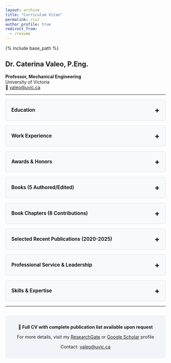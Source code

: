 ```yaml
---
layout: archive
title: "Curriculum Vitae"
permalink: /cv/
author_profile: true
redirect_from:
  - /resume
---
```


{% include base_path %}

<style>
/* Collapsible section styles using details/summary */
/* Force all text to be black in light mode with maximum specificity */
body details,
body details *,
body .cv-content-inner,
body .cv-content-inner *,
body .cv-item,
body .cv-year {
  color: #000000 !important;
}

details {
  background-color: #f8f9fa !important;
  border-radius: 5px;
  margin: 15px 0;
  padding: 0;
  border: 1px solid #dee2e6 !important;
}

summary {
  cursor: pointer;
  padding: 18px;
  font-size: 1.1em;
  font-weight: 600;
  color: #000000 !important;
  user-select: none;
  list-style: none;
  display: flex;
  justify-content: space-between;
  align-items: center;
  background-color: transparent !important;
}

summary::-webkit-details-marker {
  display: none;
}

summary:hover {
  background-color: #e9ecef !important;
  border-radius: 5px;
}

summary:after {
  content: '+' !important;
  font-size: 1.5em;
  font-weight: bold;
  color: #000000 !important;
  transition: transform 0.3s ease;
}

details[open] summary:after {
  content: '−' !important;
}

details[open] summary {
  border-bottom: 2px solid #000000 !important;
  margin-bottom: 15px;
}

body .cv-content-inner,
.cv-content-inner {
  padding: 0 18px 18px 18px;
  color: #000000 !important;
  background-color: transparent !important;
}

body .cv-content-inner *,
.cv-content-inner * {
  color: #000000 !important;
}

body .cv-content-inner div,
body .cv-content-inner span,
body .cv-content-inner p,
body .cv-content-inner strong,
body .cv-content-inner em {
  color: #000000 !important;
}

body .cv-item,
.cv-item {
  margin-bottom: 1.2em;
  line-height: 1.6;
  color: #000000 !important;
}

body .cv-year,
.cv-year {
  font-weight: 600;
  color: #000000 !important;
}

body .cv-content-inner h3,
.cv-content-inner h3 {
  color: #000000 !important;
  margin-top: 1em;
  margin-bottom: 0.5em;
  font-size: 1.1em;
}

body .cv-content-inner ul,
.cv-content-inner ul {
  margin-left: 1.5em;
  color: #000000 !important;
}

body .cv-content-inner li,
.cv-content-inner li {
  margin-bottom: 0.5em;
  color: #000000 !important;
}

body .cv-content-inner p,
.cv-content-inner p {
  color: #000000 !important;
}

body .cv-content-inner a,
.cv-content-inner a {
  color: #1a6ba8 !important;
  text-decoration: underline;
}

body .cv-content-inner strong,
body .cv-content-inner em,
body .cv-content-inner span,
.cv-content-inner strong,
.cv-content-inner em,
.cv-content-inner span {
  color: #000000 !important;
}

/* Dark mode */
@media (prefers-color-scheme: dark) {
  body details,
  details {
    background-color: rgba(255,255,255,0.05) !important;
    border-color: rgba(255,255,255,0.1) !important;
  }
  
  body summary,
  summary {
    color: #ffffff !important;
  }
  
  body summary:hover,
  summary:hover {
    background-color: rgba(255,255,255,0.1) !important;
  }
  
  body summary:after,
  summary:after {
    color: #ffffff !important;
  }
  
  body details[open] summary,
  details[open] summary {
    border-bottom-color: #ffffff !important;
  }
  
  body .cv-content-inner,
  body .cv-content-inner *,
  body .cv-item,
  body .cv-content-inner ul,
  body .cv-content-inner li,
  body .cv-content-inner p,
  body .cv-content-inner strong,
  body .cv-content-inner em,
  body .cv-content-inner span,
  body .cv-content-inner div,
  .cv-content-inner,
  .cv-content-inner *,
  .cv-item,
  .cv-content-inner ul,
  .cv-content-inner li,
  .cv-content-inner p,
  .cv-content-inner strong,
  .cv-content-inner em,
  .cv-content-inner span {
    color: #ffffff !important;
  }
  
  body .cv-year,
  body .cv-content-inner h3,
  .cv-year,
  .cv-content-inner h3 {
    color: #ffffff !important;
  }
  
  body .cv-content-inner a,
  .cv-content-inner a {
    color: #64b5f6 !important;
  }
}
</style>

## Dr. Caterina Valeo, P.Eng.

**Professor, Mechanical Engineering**  
University of Victoria  
📧 valeo@uvic.ca

---

<details>
<summary>Education</summary>
<div class="cv-content-inner">
  <div class="cv-item">
    <span class="cv-year">1998</span> – <strong>Ph.D.</strong> in Civil Engineering, McMaster University
  </div>
  <div class="cv-item">
    <span class="cv-year">1994</span> – <strong>M.Eng. (Thesis)</strong> in Civil Engineering, McMaster University
  </div>
  <div class="cv-item">
    <span class="cv-year">1992</span> – <strong>B.A.Sc.</strong> in Civil Engineering, University of Toronto
  </div>
  <div class="cv-item">
    <span class="cv-year">1990</span> – <strong>B.Sc.</strong> in Physics, University of Toronto
  </div>
</div>
</details>

<details>
<summary>Work Experience</summary>
<div class="cv-content-inner">
  <div class="cv-item">
    <span class="cv-year">July 2015 - Present</span><br>
    <strong>Professor</strong>, Mechanical Engineering, University of Victoria<br>
    <em>Research focus: Environmental Informatics and Urban Water Resources Engineering</em>
  </div>
  <div class="cv-item">
    <span class="cv-year">December 2011 - Present</span><br>
    <strong>Adjunct Professor</strong>, Civil Engineering, University of Calgary
  </div>
  <div class="cv-item">
    <span class="cv-year">October 2011 - June 2015</span><br>
    <strong>Associate Professor</strong>, Mechanical Engineering, University of Victoria
  </div>
  <div class="cv-item">
    <span class="cv-year">July 2010 - September 2011</span><br>
    <strong>Professor</strong>, Civil Engineering, University of Calgary
  </div>
  <div class="cv-item">
    <span class="cv-year">2007 - July 2010</span><br>
    <strong>Associate Professor</strong>, Civil Engineering, University of Calgary
  </div>
  <div class="cv-item">
    <span class="cv-year">2003 - 2007</span><br>
    <strong>Associate Professor</strong>, Geomatics Engineering, University of Calgary
  </div>
  <div class="cv-item">
    <span class="cv-year">2000 - 2003</span><br>
    <strong>Assistant Professor</strong>, Geomatics Engineering, University of Calgary
  </div>
  <div class="cv-item">
    <span class="cv-year">1998 - 2000</span><br>
    <strong>Assistant Professor</strong>, Civil and Geological Engineering, University of Manitoba
  </div>
</div>
</details>

<details>
<summary>Awards & Honors</summary>
<div class="cv-content-inner">
  <div class="cv-item">
    <span class="cv-year">2024</span> – <strong>Fellow of Engineers Canada</strong> - For distinguished service to the engineering profession
  </div>
  <div class="cv-item">
    <span class="cv-year">2022</span> – <strong>Distinguished Service Award</strong> - Canadian Association of University Teachers
  </div>
  <div class="cv-item">
    <span class="cv-year">2019</span> – <strong>Distinguished Service Award</strong> - Canadian Association of University Teachers
  </div>
  <div class="cv-item">
    <span class="cv-year">2014</span> – <strong>Distinguished Scientist of the Year</strong> - International Society of Environmental Information Systems
  </div>
  <div class="cv-item">
    <span class="cv-year">2008</span> – <strong>Teaching Excellence Award</strong> - Civil Department, Schulich School of Engineering, University of Calgary
  </div>
  <div class="cv-item">
    <span class="cv-year">2004</span> – <strong>Teaching Excellence Award</strong> - Geomatics Department, Faculty of Engineering, University of Calgary
  </div>
</div>
</details>

<details>
<summary>Books (5 Authored/Edited)</summary>
<div class="cv-content-inner">
  <div class="cv-item">
    <span class="cv-year">2021</span> – He, J., Valeo, C. and Kasiviswanathan, KS. (eds.) <strong><em>Urbanization Under a Changing climate – Impacts on Hydrology</em></strong>. MDPI, Basel, Switzerland. ISBN 978-3-0365-0811-5.
  </div>
  <div class="cv-item">
    <span class="cv-year">2006</span> – Tsanis, I.K., Wu, J., Shen, J. and Valeo, C. <strong><em>Environmental Hydraulics: Hydrodynamic and Pollutant Transport Modelling of Lakes and Coastal Waters</em></strong>. Elsevier. ISBN 0-444-52712-5.
  </div>
  <div class="cv-item">
    <span class="cv-year">2006</span> – Oki, T., Valeo, C., and Heal, K.V. (eds.) <strong><em>Hydrology 2020: An integrating Science to Meet Water Challenges</em></strong>. IAHS Press. ISBN 1-901502-33-3.
  </div>
  <div class="cv-item">
    <span class="cv-year">2005</span> – El-Sheimy, N, Valeo, C., and Habib, A. <strong><em>Digital Terrain Modelling: Acquisition, Manipulation and Applications</em></strong>. Artech House, Inc. ISBN 1-58053-921-1.
  </div>
  <div class="cv-item">
    <span class="cv-year">1994</span> – Tsanis, I.K., and Valeo, C. <strong><em>Environmental Hydraulics Volume I, Mixing Zone Models for Submerged Discharges</em></strong>. Computational Mechanics Publications. ISBN 1-85312-362-5.
  </div>
</div>
</details>

<details>
<summary>Book Chapters (8 Contributions)</summary>
<div class="cv-content-inner">
  <div class="cv-item">
    <span class="cv-year">2025</span> – Zhang, Z., Valeo, C. "Quantifying Scaling-Up Uncertainty in Soil Data Using Fuzzy C-Means Clustering." In <em>Environmental Science and Technology: Sustainable Development III</em>. Springer.
  </div>
  <div class="cv-item">
    <span class="cv-year">2023</span> – Zhang, Z., Valeo, C. "Assessing Optimal LID Areas for Flood Mitigation: A Case Study on Vancouver Island, Canada." In <em>Environmental Science and Technology: Sustainable Development</em>. Springer.
  </div>
  <div class="cv-item">
    <span class="cv-year">2015</span> – He, J., Ryan, M.C. and Valeo, C. "Changes in water quality characteristics and pollutant sources along a major river basin in Canada." In <em>Environmental Management of River basin Ecosystems</em>. Springer-Verlag.
  </div>
  <div class="cv-item">
    <em>+ 5 additional book chapters in hydrology, water resources, and environmental engineering</em>
  </div>
</div>
</details>

<details>
<summary>Selected Recent Publications (2020-2025)</summary>
<div class="cv-content-inner">
  <div class="cv-item">
    <span class="cv-year">2025</span> – Zhang Z and Valeo C. "Quantifying Hydrological Model Input Uncertainty Using Fuzzy Based PCSWMM And Fuzzy Based GPT." <strong>Journal of Hydrology X</strong>. In press.
  </div>
  <div class="cv-item">
    <span class="cv-year">2024</span> – Zhao, Y. and Valeo, C. "Heavy Metal Removal By Porous Asphalt in Cyclical Wetting and Drying." <strong>Construction and Building Materials</strong>, 441, 137571.
  </div>
  <div class="cv-item">
    <span class="cv-year">2024</span> – Carson, L., Beaudry, M., Valeo, C., et al. "Case Studies on the Occurrence, Sources and Virulence Potential of Arcobacter butzleri in Stormwater." <strong>Environmental Science & Technology</strong>, 58(29), 13065-13075.
  </div>
  <div class="cv-item">
    <span class="cv-year">2024</span> – Zhang, Z. and Valeo, C. "Low Impact Development Technologies for Mitigating Climate Change Impacts: Review and Direction." <strong>National Science Open</strong>, 3: 20230025.
  </div>
  <div class="cv-item">
    <span class="cv-year">2023</span> – Blanken, H., Valeo, C., Hannah, C.G., Khan, U.T. "Propagating Particle Tracking Uncertainty Defined by Fuzzy Numbers in Spatially Variable Velocity Fields." <strong>Journal of Marine Science and Engineering</strong>, 11, 1752.
  </div>
  <div class="cv-item">
    <span class="cv-year">2023</span> – Jalilian, F., Valeo, C., Chu, A., Bhiladvala, R. "Sensors for Biomass Monitoring in Vegetated Green Infrastructure: A Review." <strong>Sensors</strong>, 23, 6404.
  </div>
  <div class="cv-item">
    <span class="cv-year">2023</span> – Wang, J., Mukhopadhyaya, P., Valeo, C. "Implementing Green Roofs in the Private Realm for City-Wide Stormwater Management." <strong>Environments</strong>, 10(6), 102.
  </div>
  <div class="cv-item">
    <span class="cv-year">2022</span> – Zhang Z and Valeo C. "Verification of PCSWMM's LID processes and their scalability over time and space." <strong>Frontiers in Water</strong>, 4:1058883.
  </div>
  <div class="cv-item">
    <span class="cv-year">2021</span> – Talebzadeh, F., Valeo, C., Gupta, R., Constabel, P. "Exploring the potential in LID technologies for remediating heavy metals in carwash wastewater." <strong>Sustainability</strong>, 13(16), 8727.
  </div>
  <div class="cv-item">
    <span class="cv-year">2020</span> – Quinonez-Pinon, MR and Valeo, C. "Modelling Canopy Actual Transpiration in the Boreal Forest with Reduced Error Propagation." <strong>Atmosphere</strong>, 11, 1158.
  </div>
  <p style="margin-top: 1.5em;"><strong>📚 Complete list of 123 peer-reviewed publications available on <a href="https://www.researchgate.net/profile/Caterina_Valeo">ResearchGate</a> and <a href="https://scholar.google.com/citations?user=eKd8-iEAAAAJ">Google Scholar</a></strong></p>
</div>
</details>

<details>
<summary>Professional Service & Leadership</summary>
<div class="cv-content-inner">
  <h3>Editorial Boards</h3>
  <ul>
    <li><strong>Editorial Board Member</strong> - Watershed Ecology and the Environment (Elsevier)</li>
    <li><strong>Editorial Board Member</strong> - Water (MDPI)</li>
    <li><strong>Editorial Board Member</strong> - Sustainability (MDPI)</li>
    <li><strong>Associate Editor</strong> - Frontiers in Sustainable Cities</li>
    <li><strong>Review Editor</strong> - Frontiers in Water</li>
    <li><strong>Associate Editor</strong> - Environmental Systems Research</li>
    <li><strong>Associate Editor</strong> - Journal of Environmental Informatics</li>
  </ul>
  
  <h3>Committee Service</h3>
  <ul>
    <li><strong>NSERC Discovery Grant Review Committee</strong> (2017-2020) - Environmental Section Chair (2018-2020)</li>
    <li><strong>University of Victoria</strong> - Civil Engineering Program Coordinator (2011-2014)</li>
    <li><strong>Canadian Society of Civil Engineering</strong> - Co-chair, Communications and Publications Committee (2010-2012)</li>
    <li><strong>Canadian Society of Civil Engineering</strong> - Vice President, Western Region (2017-2018)</li>
  </ul>
  
  <h3>Professional Affiliations</h3>
  <ul>
    <li>Professional Engineer - Engineers and Geoscientists of BC (Since 2011)</li>
    <li>Research Fellow - Biogeoscience Institute, University of Calgary</li>
    <li>Member - Canadian Society of Civil Engineering</li>
  </ul>
</div>
</details>

<details>
<summary>Skills & Expertise</summary>
<div class="cv-content-inner">
  <ul>
    <li>Environmental Informatics</li>
    <li>Hydrological Modeling</li>
    <li>Water Resources Engineering</li>
    <li>Remote Sensing & GIS</li>
    <li>Computational Fluid Dynamics</li>
  </ul>
</div>
</details>

---

<div style="text-align: center; margin-top: 2em; padding: 1em; background: rgba(26, 107, 168, 0.05); border-radius: 5px;">
  <p><strong>📄 Full CV with complete publication list available upon request</strong></p>
  <p>For more details, visit my <a href="https://www.researchgate.net/profile/Caterina_Valeo">ResearchGate</a> or <a href="https://scholar.google.com/citations?user=eKd8-iEAAAAJ">Google Scholar</a> profile</p>
  <p>Contact: <a href="mailto:valeo@uvic.ca">valeo@uvic.ca</a></p>
</div>
